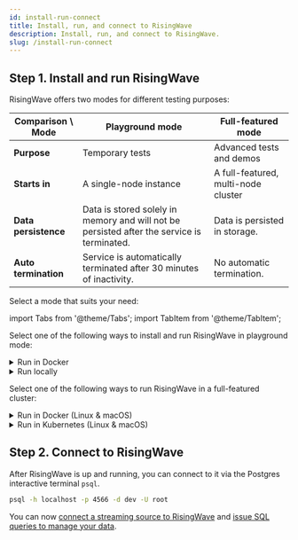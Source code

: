 ```yaml
---
id: install-run-connect
title: Install, run, and connect to RisingWave
description: Install, run, and connect to RisingWave.
slug: /install-run-connect
---
```


## Step 1. Install and run RisingWave

RisingWave offers two modes for different testing purposes:

|Comparison \ Mode|Playground mode|Full-featured mode|
|---|---|---|
|**Purpose**|Temporary tests|Advanced tests and demos|
|**Starts in**|A single-node instance|A full-featured, multi-node cluster|
|**Data persistence**|Data is stored solely in memory and will not be persisted after the service is terminated.|Data is persisted in storage.|
|**Auto termination**|Service is automatically terminated after 30 minutes of inactivity.|No automatic termination.|

Select a mode that suits your need:

import Tabs from '@theme/Tabs';
import TabItem from '@theme/TabItem';

<Tabs>
<TabItem value="playground_mode" label="Playground mode" default>

Select one of the following ways to install and run RisingWave in playground mode:


<details>
  <summary>Run in Docker</summary>
You can install and run RisingWave from a Docker image.

As prerequisites, you need to install and run [Docker Desktop](https://docs.docker.com/get-docker/) in your environment.

Start RisingWave in single-binary playground mode.

```shell
docker run -it --pull=always -p 4566:4566 -p 5691:5691 risingwavelabs/risingwave:latest playground
```

</details>
<details>
  <summary>Run locally</summary>

  <Tabs>
  <TabItem value="library" label="Pre-built library (Linux)">

1. Download the pre-built library.

    ```shell
    wget https://github.com/risingwavelabs/risingwave/releases/download/v0.1.13/risingwave-v0.1.13-x86_64-unknown-linux.tar.gz
    ```

2. Unzip the library.

    ```shell
    tar xvf risingwave-v0.1.13-x86_64-unknown-linux.tar.gz
    ```

3. Start RisingWave in playground mode.

    ```shell
    ./risingwave playground
    ```

  </TabItem>
  <TabItem value="source" label="Build from source (Linux & macOS)">

1. Clone the [risingwave](https://github.com/risingwavelabs/risingwave) repository.

    ```shell
    git clone https://github.com/risingwavelabs/risingwave.git
    ```

2. Install dependencies.

    RisingWave has the following dependencies. Please ensure all the dependencies have been installed before running RisingWave.

    * Rust
    * CMake
    * Protocol Buffers
    * OpenSSL
    * PostgreSQL terminal (14.1 or higher)
    * Tmux

    Select your operating system and run the following commands to install the dependencies.

    <div style={{marginLeft:"1rem"}}>
    <Tabs>
    <TabItem value="macos" label="macOS" default>


    ```shell
    brew install postgresql cmake protobuf openssl tmux
    ```
    Run one of the following cammands to install [rustup](https://rustup.rs):
    ```shell
    curl --proto '=https' --tlsv1.2 -sSf https://sh.rustup.rs | sh
    ```
    or
    ```shell
    brew install rustup-init && rustup-init
    ```
    </TabItem>
    <TabItem value="linux" label="Linux">

    ```shell
    sudo apt update
    sudo apt upgrade
    sudo apt install make build-essential cmake protobuf-compiler curl openssl libssl-dev libcurl4-openssl-dev pkg-config postgresql-client tmux lld
    curl --proto '=https' --tlsv1.2 -sSf https://sh.rustup.rs | sh
    ```

    </TabItem>
    </Tabs>
    </div>

3. Start RisingWave.

    To start RisingWave, in the terminal, navigate to the directory where RisingWave is downloaded, and run the following command.
  
    ```shell
    ./risedev playground
    ```

  </TabItem>
  </Tabs>

</details>

</TabItem>

<TabItem value="full_featured_mode" label="Full-featured mode">

Select one of the following ways to run RisingWave in a full-featured cluster:

<details>
  <summary>Run in Docker (Linux & macOS)</summary>

  You can set up a full-featured multi-node RisingWave cluster via Docker Desktop.

  See detailed instructions in [Set up a local RisingWave cluster in Docker](/deploy/risingwave-in-docker.md).

</details>

<details>
  <summary>Run in Kubernetes (Linux & macOS)</summary>

 You can deploy a local RisingWave cluster in Kubernetes with Kubernetes Operator for RisingWave.
 
 See detailed instructions in [Set up a local RisingWave cluster in Kubernetes](/deploy/risingwave-in-kubernetes.md).
    
</details>

</TabItem>
</Tabs>




## Step 2. Connect to RisingWave

After RisingWave is up and running, you can connect to it via the Postgres interactive terminal `psql`.

```sh
psql -h localhost -p 4566 -d dev -U root
```
    
You can now [connect a streaming source to RisingWave](sql/commands/sql-create-source.md) and [issue SQL queries to manage your data](query-manage-data.md).

